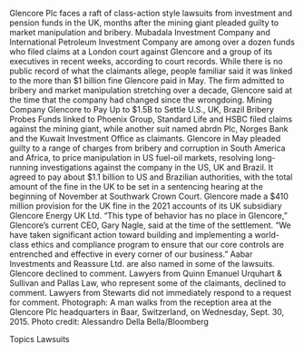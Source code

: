 Glencore Plc faces a raft of class-action style lawsuits from investment and pension funds in the UK, months after the mining giant pleaded guilty to market manipulation and bribery.
Mubadala Investment Company and International Petroleum Investment Company are among over a dozen funds who filed claims at a London court against Glencore and a group of its executives in recent weeks, according to court records.
While there is no public record of what the claimants allege, people familiar said it was linked to the more than $1 billion fine Glencore paid in May. The firm admitted to bribery and market manipulation stretching over a decade, Glencore said at the time that the company had changed since the wrongdoing.
Mining Company Glencore to Pay Up to $1.5B to Settle U.S., UK, Brazil Bribery Probes
Funds linked to Phoenix Group, Standard Life and HSBC filed claims against the mining giant, while another suit named abrdn Plc, Norges Bank and the Kuwait Investment Office as claimants.
Glencore in May pleaded guilty to a range of charges from bribery and corruption in South America and Africa, to price manipulation in US fuel-oil markets, resolving long-running investigations against the company in the US, UK and Brazil.
It agreed to pay about $1.1 billion to US and Brazilian authorities, with the total amount of the fine in the UK to be set in a sentencing hearing at the beginning of November at Southwark Crown Court. Glencore made a $410 million provision for the UK fine in the 2021 accounts of its UK subsidiary Glencore Energy UK Ltd.
“This type of behavior has no place in Glencore,” Glencore’s current CEO, Gary Nagle, said at the time of the settlement. “We have taken significant action toward building and implementing a world-class ethics and compliance program to ensure that our core controls are entrenched and effective in every corner of our business.”
Aabar Investments and Reassure Ltd. are also named in some of the lawsuits.
Glencore declined to comment. Lawyers from Quinn Emanuel Urquhart & Sullivan and Pallas Law, who represent some of the claimants, declined to comment. Lawyers from Stewarts did not immediately respond to a request for comment.
Photograph: A man walks from the reception area at the Glencore Plc headquarters in Baar, Switzerland, on Wednesday, Sept. 30, 2015. Photo credit: Alessandro Della Bella/Bloomberg

Topics
Lawsuits
